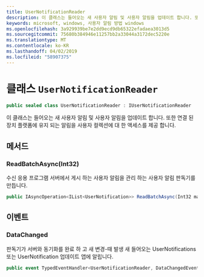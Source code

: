 ```yaml
---
title: UserNotificationReader
description: 이 클래스는 들어오는 새 사용자 알림 및 사용자 알림을 업데이트 합니다. 또한 연결 된 장치 플랫폼에 유지 되는 알림을 사용자 컬렉션에 대 한 액세스를 제공 합니다.
keywords: microsoft, windows, 사용자 알림 방법 windows
ms.openlocfilehash: 3a929939be7e2dd9ecd9db65322efadaea3013d5
ms.sourcegitcommit: 75680b384946e11257bb2a33044a3172dec5220e
ms.translationtype: MT
ms.contentlocale: ko-KR
ms.lasthandoff: 04/02/2019
ms.locfileid: "58907375"
---
```

# <a name="class-usernotificationreader"></a>클래스 `UserNotificationReader`

```C#
public sealed class UserNotificationReader : IUserNotificationReader
```

이 클래스는 들어오는 새 사용자 알림 및 사용자 알림을 업데이트 합니다. 또한 연결 된 장치 플랫폼에 유지 되는 알림을 사용자 컬렉션에 대 한 액세스를 제공 합니다.  

## <a name="methods"></a>메서드

### <a name="readbatchasyncint32"></a>ReadBatchAsync(Int32) 
수신 응용 프로그램 서버에서 게시 하는 사용자 알림을 관리 하는 사용자 알림 판독기를 만듭니다.
```C#
public IAsyncOperation<IList<UserNotification>> ReadBatchAsync(Int32 maxBatchSize)
```

## <a name="events"></a>이벤트


### <a name="datachanged"></a>DataChanged
판독기가 서버와 동기화를 완료 하 고 새 변경-때 발생 새 들어오는 UserNotifications 또는 UserNotification 업데이트 앱에 알립니다. 

```C#
public event TypedEventHandler<UserNotificationReader, DataChangedEventArgs> DataChanged
```
